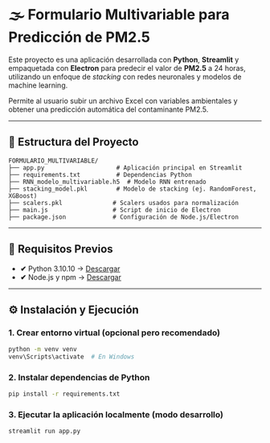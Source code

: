# 🌫 Formulario Multivariable para Predicción de PM2.5

Este proyecto es una aplicación desarrollada con **Python**, **Streamlit** y empaquetada con **Electron** para predecir el valor de **PM2.5** a 24 horas, utilizando un enfoque de *stacking* con redes neuronales y modelos de machine learning.

Permite al usuario subir un archivo Excel con variables ambientales y obtener una predicción automática del contaminante PM2.5.

---

## 📂 Estructura del Proyecto

```
FORMULARIO_MULTIVARIABLE/
├── app.py                    # Aplicación principal en Streamlit
├── requirements.txt          # Dependencias Python
├── RNN_modelo_multivariable.h5  # Modelo RNN entrenado
├── stacking_model.pkl        # Modelo de stacking (ej. RandomForest, XGBoost)
├── scalers.pkl              # Scalers usados para normalización
├── main.js                  # Script de inicio de Electron
├── package.json             # Configuración de Node.js/Electron
```

---

## 🧠 Requisitos Previos

- **✔** Python 3.10.10 → [Descargar](https://www.python.org/downloads/windows/)
- **✔** Node.js y npm → [Descargar](https://nodejs.org/)

---

## ⚙️ Instalación y Ejecución

### 1. Crear entorno virtual (opcional pero recomendado)

```bash
python -m venv venv
venv\Scripts\activate  # En Windows
```

### 2. Instalar dependencias de Python

```bash
pip install -r requirements.txt
```

### 3. Ejecutar la aplicación localmente (modo desarrollo)

```bash
streamlit run app.py
```
